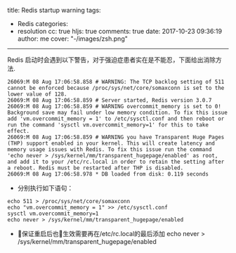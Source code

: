 title: Redis startup warning
tags:
  - Redis
categories:
  - resolution 
cc: true
hljs: true
comments: true
date: 2017-10-23 09:36:19
author: me
cover: "-/images/zsh.png"
---
Redis 启动时会遇到以下警告，对于强迫症患者实在是不能忍，下面给出消除方法.

```
26069:M 08 Aug 17:06:58.858 # WARNING: The TCP backlog setting of 511 cannot be enforced because /proc/sys/net/core/somaxconn is set to the lower value of 128.
26069:M 08 Aug 17:06:58.859 # Server started, Redis version 3.0.7
26069:M 08 Aug 17:06:58.859 # WARNING overcommit_memory is set to 0! Background save may fail under low memory condition. To fix this issue add 'vm.overcommit_memory = 1' to /etc/sysctl.conf and then reboot or run the command 'sysctl vm.overcommit_memory=1' for this to take effect.
26069:M 08 Aug 17:06:58.859 # WARNING you have Transparent Huge Pages (THP) support enabled in your kernel. This will create latency and memory usage issues with Redis. To fix this issue run the command 'echo never > /sys/kernel/mm/transparent_hugepage/enabled' as root, and add it to your /etc/rc.local in order to retain the setting after a reboot. Redis must be restarted after THP is disabled.
26069:M 08 Aug 17:06:58.978 * DB loaded from disk: 0.119 seconds
```

* 分别执行如下语句：
```
echo 511 > /proc/sys/net/core/somaxconn
echo "vm.overcommit_memory = 1" >> /etc/sysctl.conf
sysctl vm.overcommit_memory=1
echo never > /sys/kernel/mm/transparent_hugepage/enabled
```
* 保证重启后也生效需要再在/etc/rc.local的最后添加
echo never > /sys/kernel/mm/transparent_hugepage/enabled